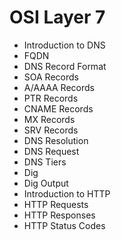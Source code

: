 # OSI Layer 7

* Introduction to DNS
* FQDN
* DNS Record Format
* SOA Records
* A/AAAA Records
* PTR Records
* CNAME Records
* MX Records
* SRV Records
* DNS Resolution
* DNS Request
* DNS Tiers
* Dig
* Dig Output
* Introduction to HTTP
* HTTP Requests
* HTTP Responses
* HTTP Status Codes

